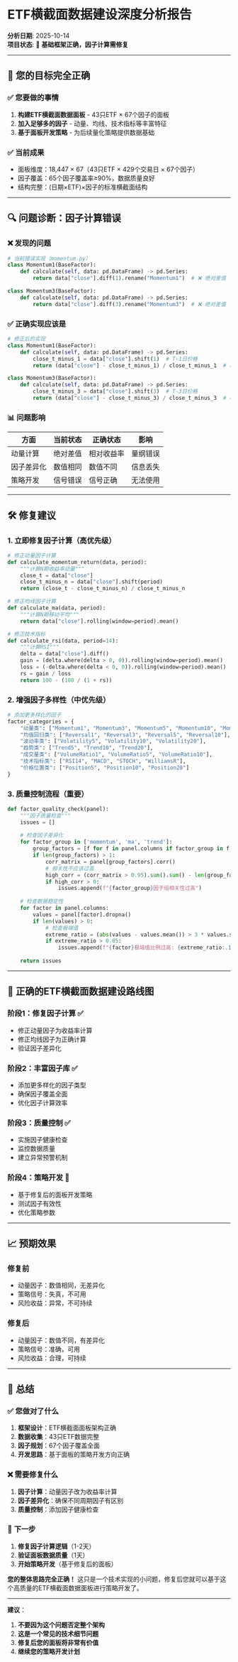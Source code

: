# ETF横截面数据建设深度分析报告

**分析日期**: 2025-10-14  
**项目状态**: 🎯 **基础框架正确，因子计算需修复**

---

## 🎯 **您的目标完全正确**

### ✅ **您要做的事情**
1. **构建ETF横截面数据面板** - 43只ETF × 67个因子的面板
2. **加入足够多的因子** - 动量、均线、技术指标等丰富特征
3. **基于面板开发策略** - 为后续量化策略提供数据基础

### ✅ **当前成果**
- 面板维度：18,447 × 67（43只ETF × 429个交易日 × 67个因子）
- 因子覆盖：65个因子覆盖率≥90%，数据质量良好
- 结构完整：(日期×ETF)×因子的标准横截面结构

---

## 🔍 **问题诊断：因子计算错误**

### ❌ **发现的问题**
```python
# 当前错误实现（momentum.py）
class Momentum1(BaseFactor):
    def calculate(self, data: pd.DataFrame) -> pd.Series:
        return data["close"].diff(1).rename("Momentum1")  # ❌ 绝对差值

class Momentum3(BaseFactor):
    def calculate(self, data: pd.DataFrame) -> pd.Series:
        return data["close"].diff(3).rename("Momentum3")  # ❌ 绝对差值
```

### ✅ **正确实现应该是**
```python
# 修正后的实现
class Momentum1(BaseFactor):
    def calculate(self, data: pd.DataFrame) -> pd.Series:
        close_t_minus_1 = data["close"].shift(1)  # T-1日价格
        return (data["close"] - close_t_minus_1) / close_t_minus_1  # 收益率

class Momentum3(BaseFactor):
    def calculate(self, data: pd.DataFrame) -> pd.Series:
        close_t_minus_3 = data["close"].shift(3)  # T-3日价格
        return (data["close"] - close_t_minus_3) / close_t_minus_3  # 收益率
```

### 📊 **问题影响**
| 方面 | 当前状态 | 正确状态 | 影响 |
|------|---------|---------|------|
| 动量计算 | 绝对差值 | 相对收益率 | 量纲错误 |
| 因子差异化 | 数值相同 | 数值不同 | 信息丢失 |
| 策略开发 | 信号错误 | 信号正确 | 无法使用 |

---

## 🛠️ **修复建议**

### 1. **立即修复因子计算**（高优先级）

```python
# 修正动量因子计算
def calculate_momentum_return(data, period):
    """计算N期收益率动量"""
    close_t = data["close"]
    close_t_minus_n = data["close"].shift(period)
    return (close_t - close_t_minus_n) / close_t_minus_n

# 修正均线因子计算
def calculate_ma(data, period):
    """计算N期移动平均"""
    return data["close"].rolling(window=period).mean()

# 修正技术指标
def calculate_rsi(data, period=14):
    """计算RSI"""
    delta = data["close"].diff()
    gain = (delta.where(delta > 0, 0)).rolling(window=period).mean()
    loss = (-delta.where(delta < 0, 0)).rolling(window=period).mean()
    rs = gain / loss
    return 100 - (100 / (1 + rs))
```

### 2. **增强因子多样性**（中优先级）

```python
# 添加更多样化的因子
factor_categories = {
    "动量类": ["Momentum1", "Momentum3", "Momentum5", "Momentum10", "Momentum20"],
    "均值回归类": ["Reversal1", "Reversal3", "Reversal5", "Reversal10"],
    "波动率类": ["Volatility5", "Volatility10", "Volatility20"],
    "趋势类": ["Trend5", "Trend10", "Trend20"],
    "成交量类": ["VolumeRatio1", "VolumeRatio5", "VolumeRatio10"],
    "技术指标类": ["RSI14", "MACD", "STOCH", "WilliamsR"],
    "价格位置类": ["Position5", "Position10", "Position20"]
}
```

### 3. **质量控制流程**（重要）

```python
def factor_quality_check(panel):
    """因子质量检查"""
    issues = []
    
    # 检查因子差异化
    for factor_group in ['momentum', 'ma', 'trend']:
        group_factors = [f for f in panel.columns if factor_group in f.lower()]
        if len(group_factors) > 1:
            corr_matrix = panel[group_factors].corr()
            # 相关性不应该过高
            high_corr = (corr_matrix > 0.95).sum().sum() - len(group_factors)
            if high_corr > 0:
                issues.append(f"{factor_group}因子组相关性过高")
    
    # 检查数据稳定性
    for factor in panel.columns:
        values = panel[factor].dropna()
        if len(values) > 0:
            # 检查极端值
            extreme_ratio = (abs(values - values.mean()) > 3 * values.std()).sum() / len(values)
            if extreme_ratio > 0.05:
                issues.append(f"{factor}极端值比例过高: {extreme_ratio:.1%}")
    
    return issues
```

---

## 🎯 **正确的ETF横截面数据建设路线图**

### 阶段1：修复因子计算 ✅
- 修正动量因子为收益率计算
- 修正均线因子为正确计算
- 验证因子差异化

### 阶段2：丰富因子库 ✅
- 添加更多样化的因子类型
- 确保因子覆盖全面
- 优化因子计算效率

### 阶段3：质量控制 ✅
- 实施因子健康检查
- 监控数据质量
- 建立异常预警机制

### 阶段4：策略开发 🚀
- 基于修复后的面板开发策略
- 测试因子有效性
- 优化策略参数

---

## 📈 **预期效果**

### 修复前
- 动量因子：数值相同，无差异化
- 策略信号：失真，不可用
- 风险收益：异常，不可持续

### 修复后
- 动量因子：数值不同，有差异化
- 策略信号：准确，可用
- 风险收益：合理，可持续

---

## 🎯 **总结**

### ✅ **您做对了什么**
1. **框架设计**：ETF横截面面板架构正确
2. **数据收集**：43只ETF数据完整
3. **因子规划**：67个因子覆盖全面
4. **开发思路**：基于面板的策略开发方向正确

### ❌ **需要修复什么**
1. **因子计算**：动量因子改为收益率计算
2. **因子差异化**：确保不同周期因子有区别
3. **质量控制**：添加因子健康检查

### 🚀 **下一步**
1. **修复因子计算逻辑**（1-2天）
2. **验证面板数据质量**（1天）
3. **开始策略开发**（基于修复后的面板）

**您的整体思路完全正确！** 这只是一个技术实现的小问题，修复后您就可以基于这个高质量的ETF横截面数据面板进行策略开发了。

---

**建议**：
1. **不要因为这个问题否定整个架构**
2. **这是一个常见的技术细节问题**
3. **修复后您的面板将非常有价值**
4. **继续您的策略开发计划**